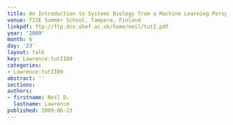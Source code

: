 ```yaml
---
title: An Introduction to Systems Biology from a Machine Learning Perspective {II}
venue: TISE Summer School, Tampere, Finland
linkpdf: ftp://ftp.dcs.shef.ac.uk/home/neil/tut2.pdf
year: '2009'
month: 6
day: '23'
layout: talk
key: Lawrence:tutII09
categories:
- Lawrence:tutII09
abstract: ''
sections: 
authors:
- firstname: Neil D.
  lastname: Lawrence
published: 2009-06-23
---
```

